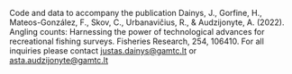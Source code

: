 Code and data to accompany the publication Dainys, J., Gorfine, H., Mateos-González, F., Skov, C., Urbanavičius, R., & Audzijonyte, A. (2022). Angling counts: Harnessing the power of technological advances for recreational fishing surveys. Fisheries Research, 254, 106410.
For all inquiries please contact justas.dainys@gamtc.lt or asta.audzijonyte@gamtc.lt 
